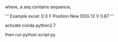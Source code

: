 
where, a.seq contains sequence, 

'''
Example excel:
D           E       F
Position    New     DDG
12          V       0.87
'''

activate conda python2.7

then run python script.py